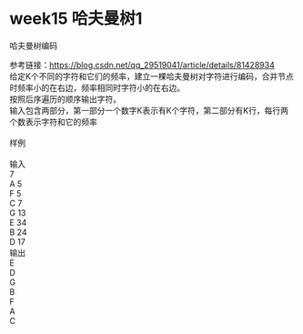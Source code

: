 # week15 哈夫曼树1

哈夫曼树编码

参考链接：<https://blog.csdn.net/qq_29519041/article/details/81428934>
<br>给定K个不同的字符和它们的频率，建立一棵哈夫曼树对字符进行编码，合并节点时频率小的在右边，频率相同时字符小的在右边。
<br>按照后序遍历的顺序输出字符。
<br>输入包含两部分，第一部分一个数字K表示有K个字符，第二部分有K行，每行两个数表示字符和它的频率</br>
<br>样例</br>
<br>输入
<br>7 
<br>A 5
<br>F 5
<br>C 7
<br>G 13
<br>E 34
<br>B 24
<br>D 17
<br>输出
<br>E
<br>D
<br>G
<br>B
<br>F
<br>A
<br>C
